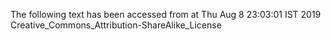 The following text has been accessed from at Thu Aug 8 23:03:01 IST 2019
Creative_Commons_Attribution-ShareAlike_License
